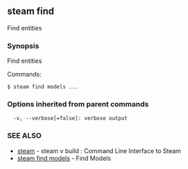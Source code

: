 ## steam find

Find entities

### Synopsis


Find entities

Commands:

    $ steam find models ...

### Options inherited from parent commands

```
  -v, --verbose[=false]: verbose output
```

### SEE ALSO
* [steam](steam.md)	 - steam v build : Command Line Interface to Steam
* [steam find models](steam_find_models.md)	 - Find Models

